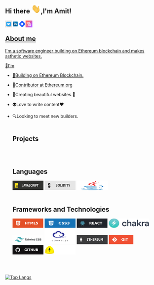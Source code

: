 ## Hi there <img src="https://github.com/ameeetgaikwad/ameeetgaikwad/blob/main/68747470733a2f2f6d656469612e67697068792e636f6d2f6d656469612f6876524a434c467a6361737252346961377a2f67697068792e676966.gif" height="30x" Width="30">,I'm Amit!
<a href="https://twitter.com/ameeetgaikwad">
  <img align="left" alt="amit" | "twitter" width="22px"
       src="https://github.com/ameeetgaikwad/ameeetgaikwad/blob/main/twitter.jpeg">
 <a href="https://www.linkedin.com/in/ameeetgaikwad/">
  <img align="left" alt="amit" | "twitter" width="22px"
       src="https://github.com/ameeetgaikwad/ameeetgaikwad/blob/main/linkedin.png">
  <a href="https://amitgaikwad.hashnode.dev/">
  <img align="left" alt="amit" | "twitter" width="22px"
       src="https://github.com/ameeetgaikwad/ameeetgaikwad/blob/main/icons8-hashnode-48.png">
   <a href="https://bio.link/ameet">
  <img align="left" alt="amit" | "twitter" width="22px"
       src="https://github.com/ameeetgaikwad/ameeetgaikwad/blob/main/biolink.webp">
<br>

## About me
I'm a software engineer building on Ethereum blockchain and makes asthetic websites.

🔭I'm
- 🔳Building on Ethereum Blockchain.
 
- 💎Contributor at <a href="https://ethereum.org">Ethereum.org</a>
 
- 🌱Creating beautiful websites.🚀
 
- 👽Love to write content❤

- 🔍Looking to meet new builders.
  <br>  <br>
     
  ## Projects
   <br>  <br> 
     
  ## Languages
  <img src="https://github.com/ameeetgaikwad/ameeetgaikwad/blob/main/javascript.svg" height="30x" Width="100">
   <img src="https://github.com/ameeetgaikwad/ameeetgaikwad/blob/main/solidity2.svg" height="30x" Width="100">
     <img src="https://github.com/ameeetgaikwad/ameeetgaikwad/blob/main/java.svg" height="30x" Width="100">
     <br>  <br>
     
  ## Frameworks and Technologies
     <img src="https://github.com/ameeetgaikwad/ameeetgaikwad/blob/main/html.svg" height="30x" Width="100">
     <img src="https://github.com/ameeetgaikwad/ameeetgaikwad/blob/main/css.svg" height="30x" Width="100">
     <img src="https://github.com/ameeetgaikwad/ameeetgaikwad/blob/main/react.svg" height="30x" Width="100">
     <img src="https://github.com/ameeetgaikwad/ameeetgaikwad/blob/main/download.jpeg" height="30x" Width="130">
     <img src="https://github.com/ameeetgaikwad/ameeetgaikwad/blob/main/tailwind.png" height="30x" Width="100">
     <img src="https://github.com/ameeetgaikwad/ameeetgaikwad/blob/main/download%20(1).png" height="50x" Width="100">
     <img src="https://github.com/ameeetgaikwad/ameeetgaikwad/blob/main/Ethereum.svg" height="30x" Width="100">
     <img src="https://github.com/ameeetgaikwad/ameeetgaikwad/blob/main/git.svg" height="30x" Width="80">
     <img src="https://github.com/ameeetgaikwad/ameeetgaikwad/blob/main/github.svg" height="30x" Width="100">
     <img src="https://github.com/ameeetgaikwad/ameeetgaikwad/blob/main/hardhat.svg" height="30x" Width="100">
     
    <br>  <br>
     
     
  
  
 [![Top Langs](https://github-readme-stats.vercel.app/api/top-langs/?username=ameeetgaikwad&layout=compact)](https://github.com/anuraghazra/github-readme-stats)
